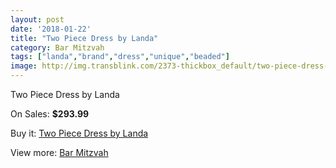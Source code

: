 ```yaml
---
layout: post
date: '2018-01-22'
title: "Two Piece Dress by Landa"
category: Bar Mitzvah
tags: ["landa","brand","dress","unique","beaded"]
image: http://img.transblink.com/2373-thickbox_default/two-piece-dress-by-landa.jpg
---
```

Two Piece Dress by Landa

On Sales: **$293.99**
<a href="https://www.transblink.com/en/bar-mitzvah/768-two-piece-dress-by-landa.html"><amp-img layout="responsive" width="600" height="600" src="//img.transblink.com/2373-thickbox_default/two-piece-dress-by-landa.jpg" alt="Two Piece Dress by Landa 0" /></a>
<a href="https://www.transblink.com/en/bar-mitzvah/768-two-piece-dress-by-landa.html"><amp-img layout="responsive" width="600" height="600" src="//img.transblink.com/2375-thickbox_default/two-piece-dress-by-landa.jpg" alt="Two Piece Dress by Landa 1" /></a>
<a href="https://www.transblink.com/en/bar-mitzvah/768-two-piece-dress-by-landa.html"><amp-img layout="responsive" width="600" height="600" src="//img.transblink.com/2374-thickbox_default/two-piece-dress-by-landa.jpg" alt="Two Piece Dress by Landa 2" /></a>

Buy it: [Two Piece Dress by Landa](https://www.transblink.com/en/bar-mitzvah/768-two-piece-dress-by-landa.html "Two Piece Dress by Landa")

View more: [Bar Mitzvah](https://www.transblink.com/en/2-bar-mitzvah "Bar Mitzvah")
